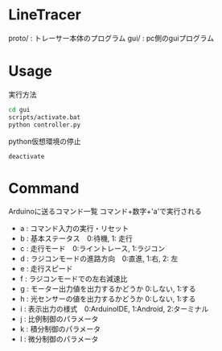 # LineTracer

proto/ : トレーサー本体のプログラム
gui/ : pc側のguiプログラム

# Usage

実行方法
```bash
cd gui
scripts/activate.bat
python controller.py
```
python仮想環境の停止
```
deactivate
```

# Command

Arduinoに送るコマンド一覧
コマンド+数字+'a'で実行される
- a : コマンド入力の実行・リセット
- b : 基本ステータス　0:待機, 1: 走行
- c : 走行モード　0:ライントレース, 1:ラジコン
- d : ラジコンモードの進路方向　0:直進, 1:右, 2: 左
- e : 走行スピード
- f : ラジコンモードでの左右減速比
- g : モーター出力値を出力するかどうか 0:しない, 1:する
- h : 光センサーの値を出力するかどうか 0:しない, 1:する
- i : 表示出力の様式　0:ArduinoIDE, 1:Android, 2:ターミナル
- j : 比例制御のパラメータ
- k : 積分制御のパラメータ
- l : 微分制御のパラメータ

